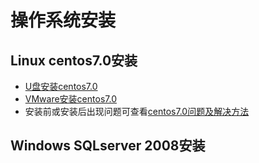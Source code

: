 # 操作系统安装

## Linux centos7.0安装

- <a href="./U盘安装centos7.0.html">U盘安装centos7.0</a>
- <a href="./VMware安装centos7.0.html">VMware安装centos7.0</a>
- 安装前或安装后出现问题可查看<a href="./centos7.0问题及解决方法.html">centos7.0问题及解决方法</a>

## Windows SQLserver 2008安装

